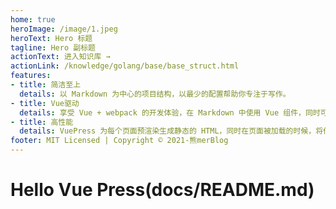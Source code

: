 ```yaml
---
home: true
heroImage: /image/1.jpeg
heroText: Hero 标题
tagline: Hero 副标题
actionText: 进入知识库 →
actionLink: /knowledge/golang/base/base_struct.html
features:
- title: 简洁至上
  details: 以 Markdown 为中心的项目结构，以最少的配置帮助你专注于写作。
- title: Vue驱动
  details: 享受 Vue + webpack 的开发体验，在 Markdown 中使用 Vue 组件，同时可以使用 Vue 来开发自定义主题。
- title: 高性能
  details: VuePress 为每个页面预渲染生成静态的 HTML，同时在页面被加载的时候，将作为 SPA 运行。
footer: MIT Licensed | Copyright © 2021-熊merBlog
---
```


# Hello Vue Press(docs/README.md)